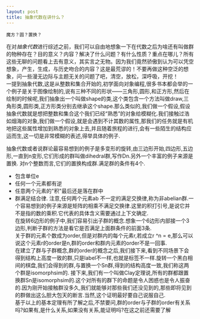 ```yaml
---
layout: post
title: 抽象代数在讲什么？
---
```

```
魔方？圆？置换？
```
在对*抽象代数*进行综述之前，我们可以自由地想象一下在代数之后为啥还有叫做群的物种存在？目的意义？内容？解决了什么问题？有什么性质？重点在哪儿？所有这些无聊的问题看上去有意义，其实言之无物。因为我们竟然骄傲到认为可以凭空想象，产生，生成，与历史吻合的内容？这是最荒谬的！不要再做这种空泛的想象，问一些漫无边际与主题无关的问题了吧，清空，放松，深呼吸，开挖！  
一提到抽象代数,这是从整数和集合开始的,初学面向对象编程,很多书本都会举的一个例子是关于图像绘制的,说有三种不同的形状——三角形,圆形,和正方形,然后在绘制的时候呢,我们抽象出一个叫做shape的类,这个类包含一个方法叫做draw,三角形类,圆形类,正方形类分别去继承这个shape.那么类似的,我们做一个假设,假设抽象代数就是想把整数和集合这个我们已经“熟悉”的对象给模糊化.我们接触过浩如烟海的对象,我们做一个假设,就是会遇到不计其数的属性,那我们的任务就是有机地把这些属性增加到熟悉的对象上去,并且随着旅程的进行,会有一些陌生的结构应运而生,这一切是非常模糊的表述,得举具体的例子.

抽象代数或者说群论最容易想到的例子是多变形的旋转,由三边形开始,四边形,五边形,一直到n变形,它们形成的群叫做dihedral群,写作Dn.另外一个丰富的例子来源是置换.
对n个整数而言,它们的置换构成群.满足群的条件有4个.
- 包含单位e
- 任何一个元素都有逆
- 任意两个元素的"积"最后还是落在群中
- 群满足结合律.
注意,任何两个元素ab 不一定的满足交换律,称为非abelian群.一个容易想到的例子来源是矩阵的相乘不满足交换律.这里的积打引号,是说它并不是指的数的乘积.它代表的具体含义需要通过上下文确定.  
在旋转6边形的例子中,我们容易引出子群的概念.想象一个6边形内部接一个3边形,判断子群的方法是看它是否满足上面群条件的前面3条.  
关于群的元素个数成为order,但是对群内的每个元素r,若成立r ^n = e,那么可以说这个元素r的order是n,群的order和群内元素的order不是一回事.  
在建立了群与子群概念,群的order的概念之后,我们接下来,看到不同场景下会得到结构上高度一致的群,只是label不一样,也就是标签不一样.旋转一个黑白相间的棋盘,我们会得到的群,与置换一个Sn群,得到的结构高度一致,我们称这两个群是isomorphsim的.
接下来,我们有一个叫做Clay定理说,所有的群都跟置换群Sn是isomorphsim的.这个对所有的群下的命题是令人困惑也是令人振奋的.因为刚开始接触群没多久,我们就能够对那些我们还没见到的,那些即将见到的群做出这么胆大包天的断言.当然,这个证明最好要自己说服自己.  
基于以上的基本定理有所了解之后,不禁要问,群的order与子群的order有关系吗?如果有,是什么关系,如果没有关系,能证明吗?在这之前还需要了解
